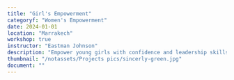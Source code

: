 ```yaml
---
title: "Girl's Empowerment"
categoryf: "Women's Empowerment"
date: 2024-01-01
location: "Marrakech"
workshop: true
instructor: "Eastman Johnson"
description: "Empower young girls with confidence and leadership skills."
thumbnail: "/notassets/Projects pics/sincerly-green.jpg"
document: ""
---
```

